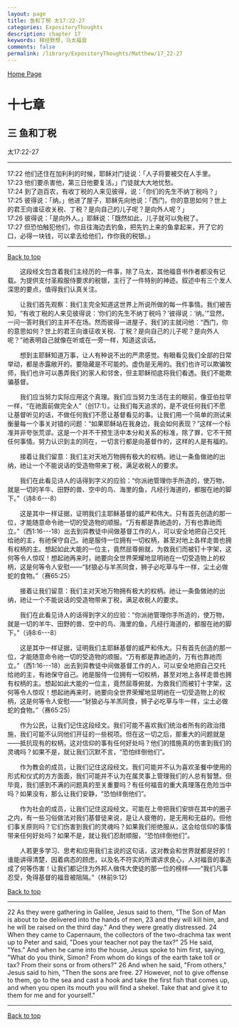 ```yaml
---
layout: page
title: 鱼和丁税 太17:22-27
categories: ExpositoryThoughts
description: chapter 17
keywords: 释经默想，马太福音
comments: false
permalink: /library/ExpositoryThoughts/Matthew/17_22-27
---
```

[ Home Page ]({{site.baseurl}}/index) <br>

<a name="0"></a>
# 十七章

## 三 鱼和丁税

太17:22-27

***

17:22 他们还住在加利利的时候，耶稣对门徒说：「人子将要被交在人手里。<br>
17:23 他们要杀害他，第三日他要复活。」门徒就大大地忧愁。<br>
17:24 到了迦百农，有收丁税的人来见彼得，说：「你们的先生不纳丁税吗？」<br>
17:25 彼得说：「纳。」他进了屋子，耶稣先向他说：「西门，你的意思如何？世上的君王向谁征收关税、丁税？是向自己的儿子呢？是向外人呢？」<br>
17:26 彼得说：「是向外人。」耶稣说：「既然如此，儿子就可以免税了。<br>
17:27 但恐怕触犯他们，你且往海边去钓鱼，把先钓上来的鱼拿起来，开了它的口，必得一块钱，可以拿去给他们，作你我的税银。」<br>

***

[Back to top](#0)

&emsp;&emsp;这段经文包含着我们主经历的一件事，除了马太，其他福音书作者都没有记载。为提供支付圣殿服侍要求的税银，主行了一件特别的神迹。叙述中有三个发人深思的要点，值得我们认真关注。

&emsp;&emsp;让我们首先观察：我们主完全知道这世界上所说所做的每一件事情。我们被告知，“有收丁税的人来见彼得说：‘你们的先生不纳丁税吗？’彼得说：‘纳。’”显然，一问一答时我们的主并不在场。然而彼得一进屋子，我们的主就问他：“西门，你的意思如何？世上的君王向谁征收关税、丁税？是向自己的儿子呢？是向外人呢？”祂表明自己就像在听或在一旁一样，知道这谈话。

&emsp;&emsp;想到主耶稣知道万事，让人有种说不出的严肃感觉。有眼看见我们全部的日常举动，都是赤露敞开的。要隐藏是不可能的。虚伪是无用的。我们也许可以欺骗牧师，我们也许可以愚弄我们的家人和邻舍，但主耶稣彻底将我们看透。我们不能欺骗基督。

&emsp;&emsp;我们应当努力实际应用这个真理。我们应当努力生活在主的眼前，像亚伯拉罕一样，“在祂面前做完全人”（创17:1）。让我们每天追求的，是不说任何我们不愿让基督听见的话，不做任何我们不愿让基督看见的事。让我们用一个简单的测试来衡量每一个事关对错的问题：“如果耶稣站在我身边，我会如何表现？”这样一个标准并非夸张荒谬。这是一个并不干预生活中本分和关系的标准，除了罪，它不干预任何事情。努力认识到主的同在，一切言行都是向基督作的，这样的人是有福的。

&emsp;&emsp;接着让我们留意：我们主对天地万物拥有极大的权柄。祂让一条鱼做祂的出纳，祂让一个不能说话的受造物带来丁税，满足收税人的要求。

&emsp;&emsp;我们在此看见诗人的话得到字义的应验：“你派祂管理你手所造的，使万物，就是一切的羊牛、田野的兽、空中的鸟、海里的鱼，凡经行海道的，都服在祂的脚下。”（诗8:6---8）

&emsp;&emsp;这是其中一样证据，证明我们主耶稣基督的威严和伟大。只有首先创造的那一位，才能随意命令祂一切的受造物的顺服。“万有都是靠祂造的，万有也靠祂而立。”（西1:16---18）出去到异教徒中间做基督工作的人，可以安全地把自己交托给祂的主，有祂保守自己。祂是服侍一位拥有一切权柄，甚至对地上各样走兽也拥有权柄的主。想起如此大能的一位主，竟然屈尊俯就，为救我们而被钉十字架，这何等令人惊叹！想起祂再来时，祂要向全世界荣耀地显明祂在一切受造物上的权柄，这是何等令人安慰——“豺狼必与羊羔同食，狮子必吃草与牛一样，尘土必做蛇的食物。”（赛65:25）

&emsp;&emsp;接着让我们留意：我们主对天地万物拥有极大的权柄。祂让一条鱼做祂的出纳，祂让一个不能说话的受造物带来丁税，满足收税人的要求。

&emsp;&emsp;我们在此看见诗人的话得到字义的应验：“你派祂管理你手所造的，使万物，就是一切的羊牛、田野的兽、空中的鸟、海里的鱼，凡经行海道的，都服在祂的脚下。”（诗8:6---8）

&emsp;&emsp;这是其中一样证据，证明我们主耶稣基督的威严和伟大。只有首先创造的那一位，才能随意命令祂一切的受造物的顺服。“万有都是靠祂造的，万有也靠祂而立。”（西1:16---18）出去到异教徒中间做基督工作的人，可以安全地把自己交托给祂的主，有祂保守自己。祂是服侍一位拥有一切权柄，甚至对地上各样走兽也拥有权柄的主。想起如此大能的一位主，竟然屈尊俯就，为救我们而被钉十字架，这何等令人惊叹！想起祂再来时，祂要向全世界荣耀地显明祂在一切受造物上的权柄，这是何等令人安慰——“豺狼必与羊羔同食，狮子必吃草与牛一样，尘土必做蛇的食物。”（赛65:25）

&emsp;&emsp;作为公民，让我们记住这段经文。我们可能不喜欢我们统治者所有的政治措施，我们可能不认同他们开征的一些税项。但在这一切之后，那重大的问题就是——抵抗现有的权柄，这对信仰的事有任何好处吗？他们的措施真的伤害到我们的灵魂吗？如果不是，就让我们沉默不言，“恐怕绊倒他们”。

&emsp;&emsp;作为教会的成员，让我们记住这段经文。我们可能并不认为喜欢圣餐中使用的形式和仪式的方方面面，我们可能并不认为在属灵事上管理我们的人总有智慧。但毕竟，我们感到不满的问题真的至关重要吗？有任何福音的重大真理落在危险当中吗？如果没有，那么让我们安静，“恐怕绊倒他们”。

&emsp;&emsp;作为社会的成员，让我们记住这段经文。可能在上帝把我们安排在其中的圈子之内，有一些习俗做法对我们基督徒来说，是让人疲倦的，是无用和无益的。但他们事关原则吗？它们伤害到我们的灵魂吗？如果我们拒绝服从，这会给信仰的事情带来任何好处吗？如果不是，就让我们忍耐顺服，“恐怕绊倒他们”。

&emsp;&emsp;人若更多学习、思考和应用我们主说的这句话，这对教会和世界就都是好的！谁能讲得清楚，因着病态的顾虑，以及名不符实的所谓讲求良心，人对福音的事造成了何等伤害！让我们都记住为外邦人做伟大使徒的那一位的榜样——“我们凡事忍受，免得基督的福音被阻隔。”（林前9:12)  

[Back to top](#0)

***

22 As they were gathering in Galilee, Jesus said to them, "The Son of Man is about to be delivered into the hands of men, 23 and they will kill him, and he will be raised on the third day." And they were greatly distressed. 24 When they came to Capernaum, the collectors of the two-drachma tax went up to Peter and said, "Does your teacher not pay the tax?" 25 He said, "Yes." And when he came into the house, Jesus spoke to him first, saying, "What do you think, Simon? From whom do kings of the earth take toll or tax? From their sons or from others?" 26 And when he said, "From others," Jesus said to him, "Then the sons are free. 27 However, not to give offense to them, go to the sea and cast a hook and take the first fish that comes up, and when you open its mouth you will find a shekel. Take that and give it to them for me and for yourself."

***

[Back to top](#0)

